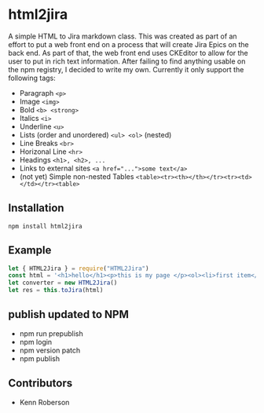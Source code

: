 # html2jira

  A simple HTML to Jira markdown class.  This was created as part of an effort to put a web front end on a process that 
  will create Jira Epics on the back end.  As part of that, the web front end uses CKEditor to allow for the user to put
  in rich text information.  After failing to find anything usable on the npm registry, I decided to write my own.
  Currently it only support the following tags:
  - Paragraph `<p>`
  - Image `<img>`
  - Bold `<b> <strong>`
  - Italics `<i>`
  - Underline `<u>`
  - Lists (order and unordered) `<ul> <ol>` (nested)
  - Line Breaks `<br>`
  - Horizonal Line `<hr>`
  - Headings `<h1>, <h2>, ...`
  - Links to external sites `<a href="...">some text</a>`
  - (not yet) Simple non-nested Tables `<table><tr><th></th></tr><tr><td></td></tr><table>`
  
## Installation

`npm install html2jira`

## Example

```js
let { HTML2Jira } = require("HTML2Jira")
const html = '<h1>hello</h1><p>this is my page </p><ol><li>first item</li><li>second item</li></ol>'
let converter = new HTML2Jira()
let res = this.toJira(html)

```

## publish updated to NPM
- npm run prepublish
- npm login
- npm version patch
- npm publish

## Contributors

 - Kenn Roberson
